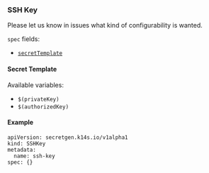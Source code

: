 ### SSH Key

Please let us know in issues what kind of configurability is wanted.

`spec` fields:

- [`secretTemplate`](secret-template.md)

#### Secret Template

Available variables:

- `$(privateKey)`
- `$(authorizedKey)`

#### Example

```
apiVersion: secretgen.k14s.io/v1alpha1
kind: SSHKey
metadata:
  name: ssh-key
spec: {}
```
